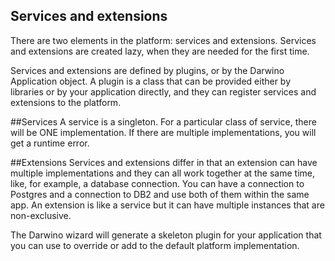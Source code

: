 ## Services and extensions
There are two elements in the platform: services and extensions. Services and extensions are created lazy, when they are needed for the first time.

Services and extensions are defined by plugins, or by the Darwino Application object. A plugin is a class that can be provided either by libraries or by your application directly, and they can register services and extensions to the platform. 

##Services
A service is a singleton. For a particular class of service, there will be ONE implementation. If there are multiple implementations, you will get a runtime error.

##Extensions
Services and extensions differ in that an extension can have multiple implementations and they can all work together at the same time, like, for example, a database connection. You can have a connection to Postgres and a connection to DB2 and use both of them within the same app. An extension is like a service but it can have multiple instances that are non-exclusive.

The Darwino wizard will generate a skeleton plugin for your application that you can use to override or add to the default platform implementation.

